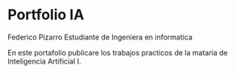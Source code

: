 # Portfolio IA

Federico Pizarro
Estudiante de Ingeniera en informatica

En este portafolio publicare los trabajos practicos de la mataria de Inteligencia Artificial I.


